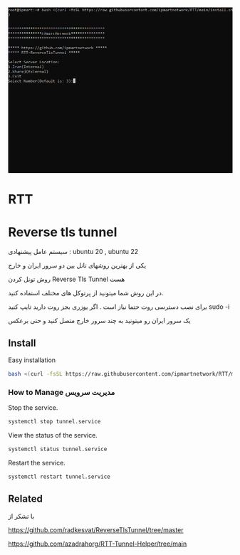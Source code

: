 <p align="center">
  <a href="https://github.com/azavaxhuman/ipmart-tunnel">
    <img src="menu.png" alt="Logo"  >
  </a>
</p>


# RTT

# Reverse tls tunnel  
سیستم عامل پیشنهادی : ubuntu 20 , ubuntu 22 

یکی از بهترین روشهای تانل بین دو سرور ایران و خارج 

روش تونل کردن  Reverse Tls Tunnel هست

در این روش شما میتونید از پرتوکل های مختلف استفاده کنید. 
 

برای نصب دسترسی روت حتما نیاز است . اگر یوزری بجز روت دارید تایپ کنید sudo -i

یک سرور ایران رو میتونید به چند سرور خارج متصل کنید و حتی برعکس



## Install 

Easy installation

```bash
bash <(curl -fsSL https://raw.githubusercontent.com/ipmartnetwork/RTT/main/install.sh)
```

### How to Manage مدیریت سرویس
Stop the service.
```bash
systemctl stop tunnel.service
```
View the status of the service.
```bash
systemctl status tunnel.service
```
Restart the service.
```bash
systemctl restart tunnel.service
```

## Related

با تشکر از

https://github.com/radkesvat/ReverseTlsTunnel/tree/master

https://github.com/azadrahorg/RTT-Tunnel-Helper/tree/main 
